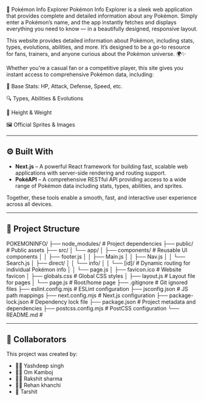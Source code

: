 🧩 Pokémon Info Explorer
Pokémon Info Explorer is a sleek web application that provides complete and detailed information about any Pokémon. Simply enter a Pokémon’s name, and the app instantly fetches and displays everything you need to know — in a beautifully designed, responsive layout.

This website provides detailed information about Pokémon, including stats, types, evolutions, abilities, and more. It’s designed to be a go-to resource for fans, trainers, and anyone curious about the Pokémon universe. 🌍✨

Whether you're a casual fan or a competitive player, this site gives you instant access to comprehensive Pokémon data, including:

🧬 Base Stats: HP, Attack, Defense, Speed, etc.

🔍 Types, Abilities & Evolutions

📏 Height & Weight

🖼️ Official Sprites & Images

---

## ⚙️ Built With

- **Next.js** – A powerful React framework for building fast, scalable web applications with server-side rendering and routing support.
- **PokéAPI** – A comprehensive RESTful API providing access to a wide range of Pokémon data including stats, types, abilities, and sprites.

Together, these tools enable a smooth, fast, and interactive user experience across all devices.

---


## 📁 Project Structure

POKEMONINFO/ ├── node_modules/ # Project dependencies ├── public/ # Public assets ├── src/ │ └── app/ │ ├── components/ # Reusable UI components │ │ ├── footer.js │ │ ├── Main.js │ │ ├── Nav.js │ │ └── Search.js │ ├── direct/ │ │ └── info/ │ │ └── [id]/ # Dynamic routing for individual Pokémon info │ │ └── page.js │ ├── favicon.ico # Website favicon │ ├── globals.css # Global CSS styles │ ├── layout.js # Layout file for pages │ └── page.js # Root/home page ├── .gitignore # Git ignored files ├── eslint.config.mjs # ESLint configuration ├── jsconfig.json # JS path mappings ├── next.config.mjs # Next.js configuration ├── package-lock.json # Dependency lock file ├── package.json # Project metadata and dependencies ├── postcss.config.mjs # PostCSS configuration └── README.md #

---

## 🤝 Collaborators

This project was created by:

- 👨‍💻 Yashdeep singh 
- 🧑‍💻 Om Kamboj  
- 👨‍🎨 Rakshit sharma 
- 🧙‍♂️ Rehan khanchi
- 👾 Tarshit

